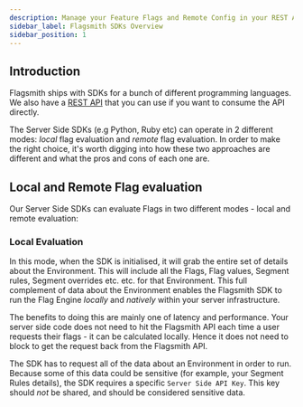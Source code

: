 ```yaml
---
description: Manage your Feature Flags and Remote Config in your REST APIs.
sidebar_label: Flagsmith SDKs Overview
sidebar_position: 1
---
```


## Introduction

Flagsmith ships with SDKs for a bunch of different programming languages. We also have a [REST API](rest.md) that you
can use if you want to consume the API directly.

The Server Side SDKs (e.g Python, Ruby etc) can operate in 2 different modes: _local_ flag evaluation and _remote_ flag
evaluation. In order to make the right choice, it's worth digging into how these two approaches are different and what
the pros and cons of each one are.

## Local and Remote Flag evaluation

Our Server Side SDKs can evaluate Flags in two different modes - local and remote evaluation:

### Local Evaluation

In this mode, when the SDK is initialised, it will grab the entire set of details about the Environment. This will
include all the Flags, Flag values, Segment rules, Segment overrides etc. etc. for that Environment. This full
complement of data about the Environment enables the Flagsmith SDK to run the Flag Engine _locally_ and _natively_
within your server infrastructure.

The benefits to doing this are mainly one of latency and performance. Your server side code does not need to hit the
Flagsmith API each time a user requests their flags - it can be calculated locally. Hence it does not need to block to
get the request back from the Flagsmith API.

The SDK has to request all of the data about an Environment in order to run. Because some of this data could be
sensitive (for example, your Segment Rules details), the SDK requires a specific `Server Side API Key`. This key should
_not_ be shared, and should be considered sensitive data.
